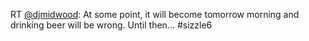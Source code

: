 RT <a href="http://twitter.com/djmidwood">@djmidwood</a>: At some point, it will become tomorrow morning and drinking beer will be wrong. Until then... #sizzle6